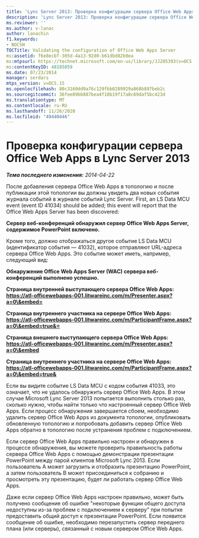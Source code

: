 ```yaml
---
title: 'Lync Server 2013: Проверка конфигурации сервера Office Web Apps'
description: 'Lync Server 2013: Проверка конфигурации сервера Office Web Apps.'
ms.reviewer: ''
ms.author: v-lanac
author: lanachin
f1.keywords:
- NOCSH
TOCTitle: Validating the configuration of Office Web Apps Server
ms:assetid: f6e8ecbf-305d-4a13-92d0-b61dbd82b0ea
ms:mtpsurl: https://technet.microsoft.com/en-us/library/JJ205393(v=OCS.15)
ms:contentKeyID: 48185859
ms.date: 07/23/2014
manager: serdars
mtps_version: v=OCS.15
ms.openlocfilehash: 80c3160dd9a76c129fbb0289929a868b897beb2c
ms.sourcegitcommit: 36fee89bb887bea4f18b19f17a8c69daf5bc423d
ms.translationtype: MT
ms.contentlocale: ru-RU
ms.lasthandoff: 11/26/2020
ms.locfileid: "49440446"
---
```

# <a name="validating-the-configuration-of-office-web-apps-server-in-lync-server-2013"></a>Проверка конфигурации сервера Office Web Apps в Lync Server 2013

<div data-xmlns="http://www.w3.org/1999/xhtml">

<div class="topic" data-xmlns="http://www.w3.org/1999/xhtml" data-msxsl="urn:schemas-microsoft-com:xslt" data-cs="https://msdn.microsoft.com/">

<div data-asp="https://msdn2.microsoft.com/asp">



</div>

<div id="mainSection">

<div id="mainBody">

<span> </span>

_**Тема последнего изменения:** 2014-04-22_

После добавления сервера Office Web Apps в топологию и после публикации этой топологии вы должны увидеть два новых события журнала событий в журнале событий Lync Server. First, an LS Data MCU event (event ID 41034) should be added; this event will report that the Office Web Apps Server has been discovered:

**Сервер веб-конференций обнаружил сервер Office Web Apps Server, содержимое PowerPoint включено.**

Кроме того, должно отображаться другое событие LS Data MCU (идентификатор события — 41032), которое отправляют URL-адреса сервера Office Web Apps. Это событие может иметь, например, следующий вид:

**Обнаружение Office Web Apps Server (WAC) сервера веб-конференций выполнено успешно.**

**Страница внутренней выступающего сервера Office Web Apps: https://atl-officewebapps-001.litwareinc.com/m/Presenter.aspx?a=0\&embed=**

**Страница внутреннего участника на сервере Office Web Apps: https://atl-officewebapps-001.litwareinc.com/m/ParticipantFrame.aspx?a=0\&embed=true&=**

**Страница внешнего выступающего сервера Office Web Apps: https://atl-officewebapps-001.litwareinc.com/m/Presenter.aspx?a=0\&embed**

**Страница внутреннего участника на сервере Office Web Apps: https://atl-officewebapps-001.litwareinc.com/m/ParticipantFrame.aspx?a=0\&embed=true&**

Если вы видите событие LS Data MCU с кодом события 41033, это означает, что не удалось обнаружить сервер Office Web Apps. В этом случае Microsoft Lync Server 2013 попытается выполнить столько раз, сколько нужно, чтобы найти только что настроенный сервер Office Web Apps. Если процесс обнаружения завершается сбоем, необходимо удалить сервер Office Web Apps из документа топологии, опубликовать обновленную топологию и попробовать добавить сервер Office Web Apps обратно в топологию после устранения проблем с подключением.

Если сервер Office Web Apps правильно настроен и обнаружен в процессе обнаружения, вы можете проверить правильность работы сервера Office Web Apps с помощью демонстрации презентации PowerPoint между парой клиентов Microsoft Lync 2013. Если пользователь A может загрузить и отобразить презентацию PowerPoint, а затем пользователь B может присоединиться к собранию и просмотреть эту презентацию, будет ли работать сервер Office Web Apps.

Даже если сервер Office Web Apps настроен правильно, может быть получено сообщение об ошибке "некоторые функции общего доступа недоступны из-за проблем с подключением к серверу" при попытке предоставить общий доступ к презентации PowerPoint. Если появится сообщение об ошибке, необходимо перезапустить сервер переднего плана (или серверы), связанный с новым сервером Office Web Apps.

</div>

<span> </span>

</div>

</div>

</div>


